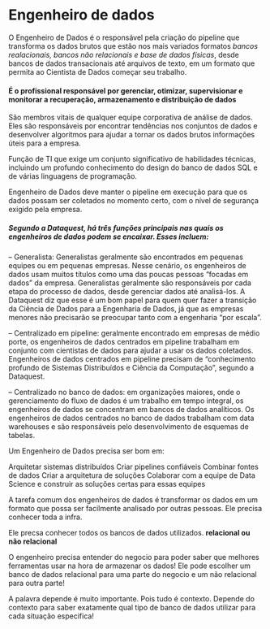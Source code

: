 # Engenheiro de dados 

O Engenheiro de Dados é o responsável pela criação do pipeline que transforma os dados brutos que estão nos mais variados formatos *bancos realacionais, bancos não relacionais e base de dados físicas*, desde bancos de dados transacionais até arquivos de texto, em um formato que permita ao Cientista de Dados começar seu trabalho.

#### É o profissional responsável por gerenciar, otimizar, supervisionar e monitorar a recuperação, armazenamento e distribuição de dados

 São membros vitais de qualquer equipe corporativa de análise de dados. Eles são responsáveis por encontrar tendências nos conjuntos de dados e desenvolver algoritmos para ajudar a tornar os dados brutos informações úteis para a empresa.
 
 Função de TI que exige um conjunto significativo de habilidades técnicas, incluindo um profundo conhecimento do design do banco de dados SQL e de várias linguagens de programação. 
 
 Engenheiro de Dados deve manter o  pipeline em execução para que os dados possam ser coletados no momento certo, com o nível de segurança exigido pela empresa.
 
 
 ##### Segundo a Dataquest, há três funções principais nas quais os engenheiros de dados podem se encaixar. Esses incluem:

– Generalista: Generalistas geralmente são encontrados em pequenas equipes ou em pequenas empresas. Nesse cenário, os engenheiros de dados usam muitos títulos como uma das poucas pessoas “focadas em dados” da empresa. Generalistas geralmente são responsáveis por cada etapa do processo de dados, desde gerenciar dados até analisá-los. A Dataquest diz que esse é um bom papel para quem quer fazer a transição da Ciência de Dados para a Engenharia de Dados, já que as empresas menores não precisarão se preocupar tanto com a engenharia “por escala”.

– Centralizado em pipeline: geralmente encontrado em empresas de médio porte, os engenheiros de dados centrados em pipeline trabalham em conjunto com cientistas de dados para ajudar a usar os dados coletados. Engenheiros de dados centrados em pipeline precisam de “conhecimento profundo de Sistemas Distribuídos e Ciência da Computação”, segundo a Dataquest.

– Centralizado no banco de dados: em organizações maiores, onde o gerenciamento do fluxo de dados é um trabalho em tempo integral, os engenheiros de dados se concentram em bancos de dados analíticos. Os engenheiros de dados centrados no banco de dados trabalham com data warehouses e são responsáveis pelo desenvolvimento de esquemas de tabelas.

Um Engenheiro de Dados precisa ser bom em:

Arquitetar sistemas distribuídos
Criar pipelines confiáveis
Combinar fontes de dados
Criar a arquitetura de soluções
Colaborar com a equipe de Data Science e construir as soluções certas para essas equipes


A tarefa comum dos engenheiros de dados é transformar os dados em um formato que possa ser facilmente analisado por outras pessoas.
Ele precisa conhecer toda a infra.

Ele precsa conhecer todos os bancos de dados utilizados. 
**relacional ou não relacional**


O engenheiro precisa entender do negocio para poder saber que melhores ferramentas usar na hora de armazenar os dados! 
Ele pode escolher um banco de dados relacional para uma parte do negocio e um não relacional para outra parte! 

A palavra depende é muito importante. Pois tudo é contexto. 
Depende do contexto para saber exatamente qual tipo de banco de dados utilizar para cada situação especifica!

